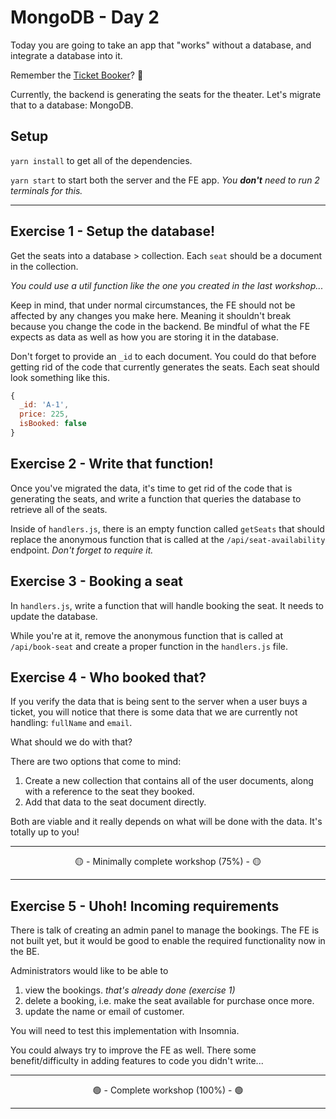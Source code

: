 # MongoDB - Day 2

Today you are going to take an app that "works" without a database, and integrate a database into it.

Remember the [Ticket Booker](https://github.com/cb-nw-4/-m6-1-react--reducers)? 😬

Currently, the backend is generating the seats for the theater. Let's migrate that to a database: MongoDB.

## Setup

`yarn install` to get all of the dependencies.

`yarn start` to start both the server and the FE app. _You **don't** need to run 2 terminals for this._

---

## Exercise 1 - Setup the database!

Get the seats into a database > collection. Each `seat` should be a document in the collection.

_You could use a util function like the one you created in the last workshop..._

Keep in mind, that under normal circumstances, the FE should not be affected by any changes you make here. Meaning it shouldn't break because you change the code in the backend. Be mindful of what the FE expects as data as well as how you are storing it in the database.

Don't forget to provide an `_id` to each document. You could do that before getting rid of the code that currently generates the seats. Each seat should look something like this.

```js
{
  _id: 'A-1',
  price: 225,
  isBooked: false
}
```

## Exercise 2 - Write that function!

Once you've migrated the data, it's time to get rid of the code that is generating the seats, and write a function that queries the database to retrieve all of the seats.

Inside of `handlers.js`, there is an empty function called `getSeats` that should replace the anonymous function that is called at the `/api/seat-availability` endpoint. _Don't forget to require it._

## Exercise 3 - Booking a seat

In `handlers.js`, write a function that will handle booking the seat. It needs to update the database.

While you're at it, remove the anonymous function that is called at `/api/book-seat` and create a proper function in the `handlers.js` file.

## Exercise 4 - Who booked that?

If you verify the data that is being sent to the server when a user buys a ticket, you will notice that there is some data that we are currently not handling: `fullName` and `email`.

What should we do with that?

There are two options that come to mind:

1. Create a new collection that contains all of the user documents, along with a reference to the seat they booked.
2. Add that data to the seat document directly.

Both are viable and it really depends on what will be done with the data. It's totally up to you!

---

<center>🟡 - Minimally complete workshop (75%) - 🟡</center>

---

## Exercise 5 - Uhoh! Incoming requirements

There is talk of creating an admin panel to manage the bookings. The FE is not built yet, but it would be good to enable the required functionality now in the BE.

Administrators would like to be able to

1. view the bookings. _that's already done (exercise 1)_
2. delete a booking, i.e. make the seat available for purchase once more.
3. update the name or email of customer.

You will need to test this implementation with Insomnia.

You could always try to improve the FE as well. There some benefit/difficulty in adding features to code you didn't write...

---

<center>🟢 - Complete workshop (100%) - 🟢</center>

---
